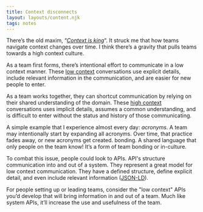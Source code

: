 ```yaml
---
title: Context disconnects
layout: layouts/content.njk
tags: notes
---
```

There’s the old maxim, “_[Context is king](https://linguistics.stackexchange.com/questions/36873/what-is-meant-by-the-maxim-context-is-king)_“. It struck me that how teams navigate context changes over time. I think there’s a gravity that pulls teams towards a high context culture. 

As a team first forms, there’s intentional effort to communicate in a low context manner. These [low context](https://en.wikipedia.org/w/index.php?title=File:Wikimania_2018_-_Communicate_effectively_-_low_context_high_context_-_dmenard.pdf&page=12) conversations use explicit details, include relevant information in the communication, and are easier for new people to enter.

As a team works together, they can shortcut communication by relying on their shared understanding of the domain. These [high context](https://en.wikipedia.org/w/index.php?title=File:Wikimania_2018_-_Communicate_effectively_-_low_context_high_context_-_dmenard.pdf&page=13) conversations uses implicit details, assumes a common understanding, and is difficult to enter without the status and history of those communicating. 

A simple example that I experience almost every day: _acronyms_. A team may intentionally start by expanding all acronyms. Over time, that practice fades away, or new acronyms get created. bonding. A shared language that only people on the team know! It’s a form of team bonding or in-culture.

To combat this issue, people could look to APIs. API's structure communication into and out of a system. They represent a great model for low context communication. They have a defined structure, define explicit detail, and even include relevant information ([JSON-LD](https://json-ld.org)). 

For people setting up or leading teams, consider the "low context" APIs you’d develop that will bring information in and out of a team. Much like system APIs, it’ll increase the use and usefulness of the team.
